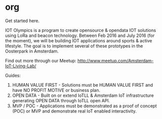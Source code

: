 # org
Get started here. 

IOT Olympics is a program to create opensource & opendata IOT solutions using LoRa and beacon technology.
Between Feb 2016 and July 2016 (for the moment), we will be building IOT applications around sports & active lifestyle.
The goal is to implement several of these prototypes in the Oosterpark in Amsterdam.

Find out more through our Meetup: http://www.meetup.com/Amsterdam-IoT-Living-Lab/

Guides: 
1.  HUMAN VALUE FIRST - Solutions must be HUMAN VALUE FIRST and have NO PROFIT MOTIVE or business plan.
2.  OPEN DATA - Built on or extend IoTLL & Amsterdam IoT infrastructure generating OPEN DATA through IoTLL open API.
3.  MVP / POC - Applications must be demonstrated as a proof of concept (POC) or MVP and demonstrate real IoT enabled interactivity.


